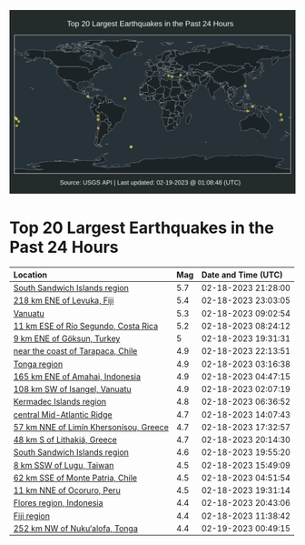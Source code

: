 ![Map](./map.png)

# Top 20 Largest Earthquakes in the Past 24 Hours

| Location | Mag | Date and Time (UTC) |
|:---|:---|:---|
| [South Sandwich Islands region](https://earthquake.usgs.gov/earthquakes/eventpage/us6000jpzj) | 5.7 | 02-18-2023 21:28:00 |
| [218 km ENE of Levuka, Fiji](https://earthquake.usgs.gov/earthquakes/eventpage/us6000jq07) | 5.4 | 02-18-2023 23:03:05 |
| [Vanuatu](https://earthquake.usgs.gov/earthquakes/eventpage/us6000jpw7) | 5.3 | 02-18-2023 09:02:54 |
| [11 km ESE of Río Segundo, Costa Rica](https://earthquake.usgs.gov/earthquakes/eventpage/us6000jpvz) | 5.2 | 02-18-2023 08:24:12 |
| [9 km ENE of Göksun, Turkey](https://earthquake.usgs.gov/earthquakes/eventpage/us6000jpyq) | 5 | 02-18-2023 19:31:31 |
| [near the coast of Tarapaca, Chile](https://earthquake.usgs.gov/earthquakes/eventpage/us6000jpzu) | 4.9 | 02-18-2023 22:13:51 |
| [Tonga region](https://earthquake.usgs.gov/earthquakes/eventpage/us6000jpu5) | 4.9 | 02-18-2023 03:16:38 |
| [165 km ENE of Amahai, Indonesia](https://earthquake.usgs.gov/earthquakes/eventpage/us6000jpuj) | 4.9 | 02-18-2023 04:47:15 |
| [108 km SW of Isangel, Vanuatu](https://earthquake.usgs.gov/earthquakes/eventpage/us6000jptt) | 4.9 | 02-18-2023 02:07:19 |
| [Kermadec Islands region](https://earthquake.usgs.gov/earthquakes/eventpage/us6000jpv9) | 4.8 | 02-18-2023 06:36:52 |
| [central Mid-Atlantic Ridge](https://earthquake.usgs.gov/earthquakes/eventpage/us6000jpxe) | 4.7 | 02-18-2023 14:07:43 |
| [57 km NNE of Limín Khersonísou, Greece](https://earthquake.usgs.gov/earthquakes/eventpage/us6000jpy6) | 4.7 | 02-18-2023 17:32:57 |
| [48 km S of Lithakiá, Greece](https://earthquake.usgs.gov/earthquakes/eventpage/us6000jpyy) | 4.7 | 02-18-2023 20:14:30 |
| [South Sandwich Islands region](https://earthquake.usgs.gov/earthquakes/eventpage/us6000jpyx) | 4.6 | 02-18-2023 19:55:20 |
| [8 km SSW of Lugu, Taiwan](https://earthquake.usgs.gov/earthquakes/eventpage/us6000jpxl) | 4.5 | 02-18-2023 15:49:09 |
| [62 km SSE of Monte Patria, Chile](https://earthquake.usgs.gov/earthquakes/eventpage/us6000jpuk) | 4.5 | 02-18-2023 04:51:54 |
| [11 km NNE of Ocoruro, Peru](https://earthquake.usgs.gov/earthquakes/eventpage/us6000jpyr) | 4.5 | 02-18-2023 19:31:14 |
| [Flores region, Indonesia](https://earthquake.usgs.gov/earthquakes/eventpage/us6000jpz8) | 4.4 | 02-18-2023 20:43:06 |
| [Fiji region](https://earthquake.usgs.gov/earthquakes/eventpage/us6000jpx1) | 4.4 | 02-18-2023 11:38:42 |
| [252 km NW of Nuku‘alofa, Tonga](https://earthquake.usgs.gov/earthquakes/eventpage/us6000jq0j) | 4.4 | 02-19-2023 00:49:15 |
